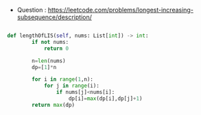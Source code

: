 - Question : https://leetcode.com/problems/longest-increasing-subsequence/description/

```python

def lengthOfLIS(self, nums: List[int]) -> int:
        if not nums:
            return 0

        n=len(nums)
        dp=[1]*n

        for i in range(1,n):
            for j in range(i):
                if nums[j]<nums[i]:
                    dp[i]=max(dp[i],dp[j]+1)
        return max(dp)
```
